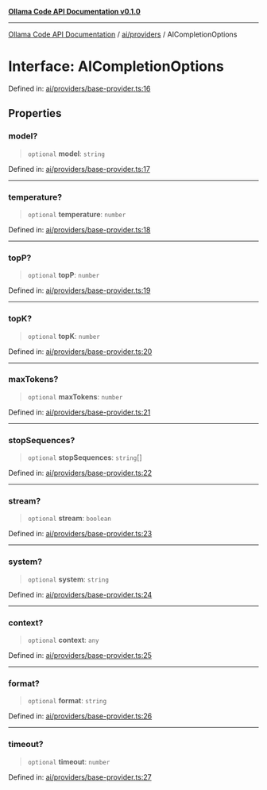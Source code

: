 [**Ollama Code API Documentation v0.1.0**](../../../README.md)

***

[Ollama Code API Documentation](../../../modules.md) / [ai/providers](../README.md) / AICompletionOptions

# Interface: AICompletionOptions

Defined in: [ai/providers/base-provider.ts:16](https://github.com/erichchampion/ollama-code/blob/5fb08106889018e8b231627b7550ae6fde01dc16/ollama-code/src/ai/providers/base-provider.ts#L16)

## Properties

### model?

> `optional` **model**: `string`

Defined in: [ai/providers/base-provider.ts:17](https://github.com/erichchampion/ollama-code/blob/5fb08106889018e8b231627b7550ae6fde01dc16/ollama-code/src/ai/providers/base-provider.ts#L17)

***

### temperature?

> `optional` **temperature**: `number`

Defined in: [ai/providers/base-provider.ts:18](https://github.com/erichchampion/ollama-code/blob/5fb08106889018e8b231627b7550ae6fde01dc16/ollama-code/src/ai/providers/base-provider.ts#L18)

***

### topP?

> `optional` **topP**: `number`

Defined in: [ai/providers/base-provider.ts:19](https://github.com/erichchampion/ollama-code/blob/5fb08106889018e8b231627b7550ae6fde01dc16/ollama-code/src/ai/providers/base-provider.ts#L19)

***

### topK?

> `optional` **topK**: `number`

Defined in: [ai/providers/base-provider.ts:20](https://github.com/erichchampion/ollama-code/blob/5fb08106889018e8b231627b7550ae6fde01dc16/ollama-code/src/ai/providers/base-provider.ts#L20)

***

### maxTokens?

> `optional` **maxTokens**: `number`

Defined in: [ai/providers/base-provider.ts:21](https://github.com/erichchampion/ollama-code/blob/5fb08106889018e8b231627b7550ae6fde01dc16/ollama-code/src/ai/providers/base-provider.ts#L21)

***

### stopSequences?

> `optional` **stopSequences**: `string`[]

Defined in: [ai/providers/base-provider.ts:22](https://github.com/erichchampion/ollama-code/blob/5fb08106889018e8b231627b7550ae6fde01dc16/ollama-code/src/ai/providers/base-provider.ts#L22)

***

### stream?

> `optional` **stream**: `boolean`

Defined in: [ai/providers/base-provider.ts:23](https://github.com/erichchampion/ollama-code/blob/5fb08106889018e8b231627b7550ae6fde01dc16/ollama-code/src/ai/providers/base-provider.ts#L23)

***

### system?

> `optional` **system**: `string`

Defined in: [ai/providers/base-provider.ts:24](https://github.com/erichchampion/ollama-code/blob/5fb08106889018e8b231627b7550ae6fde01dc16/ollama-code/src/ai/providers/base-provider.ts#L24)

***

### context?

> `optional` **context**: `any`

Defined in: [ai/providers/base-provider.ts:25](https://github.com/erichchampion/ollama-code/blob/5fb08106889018e8b231627b7550ae6fde01dc16/ollama-code/src/ai/providers/base-provider.ts#L25)

***

### format?

> `optional` **format**: `string`

Defined in: [ai/providers/base-provider.ts:26](https://github.com/erichchampion/ollama-code/blob/5fb08106889018e8b231627b7550ae6fde01dc16/ollama-code/src/ai/providers/base-provider.ts#L26)

***

### timeout?

> `optional` **timeout**: `number`

Defined in: [ai/providers/base-provider.ts:27](https://github.com/erichchampion/ollama-code/blob/5fb08106889018e8b231627b7550ae6fde01dc16/ollama-code/src/ai/providers/base-provider.ts#L27)
